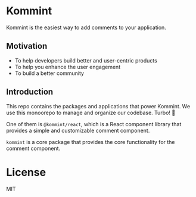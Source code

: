 # Kommint

Kommint is the easiest way to add comments to your application.

## Motivation

- To help developers build better and user-centric products
- To help you enhance the user engagement
- To build a better community

## Introduction

This repo contains the packages and applications that power Kommint. We use this monoorepo to manage and organize our codebase. Turbo! 🚀

One of them is `@kommint/react`, which is a React component library that provides a simple and customizable comment component.

`kommint` is a core package that provides the core functionality for the comment component.

# License

MIT
